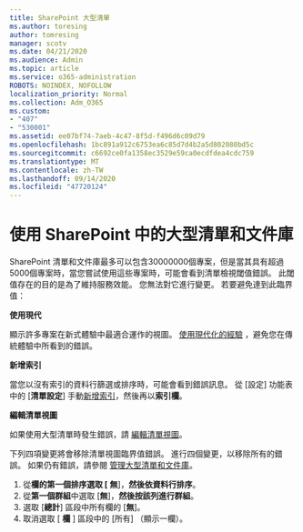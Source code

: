```yaml
---
title: SharePoint 大型清單
ms.author: toresing
author: tomresing
manager: scotv
ms.date: 04/21/2020
ms.audience: Admin
ms.topic: article
ms.service: o365-administration
ROBOTS: NOINDEX, NOFOLLOW
localization_priority: Normal
ms.collection: Adm_O365
ms.custom:
- "407"
- "530001"
ms.assetid: ee07bf74-7aeb-4c47-8f5d-f496d6c09d79
ms.openlocfilehash: 1bc891a912c6753ea6c85d7d4b2a5d802080bd5c
ms.sourcegitcommit: c6692ce0fa1358ec3529e59ca0ecdfdea4cdc759
ms.translationtype: MT
ms.contentlocale: zh-TW
ms.lasthandoff: 09/14/2020
ms.locfileid: "47720124"
---
```

# <a name="work-with-large-lists-and-libraries-in-sharepoint"></a>使用 SharePoint 中的大型清單和文件庫

SharePoint 清單和文件庫最多可以包含30000000個專案，但是當其具有超過5000個專案時，當您嘗試使用這些專案時，可能會看到清單檢視閾值錯誤。 此閾值存在的目的是為了維持服務效能。 您無法對它進行變更。 若要避免達到此臨界值：

**使用現代**

顯示許多專案在新式體驗中最適合運作的視圖。 [使用現代化的經驗](https://support.office.com/article/66dac24b-4177-4775-bf50-3d267318caa9) ，避免您在傳統體驗中所看到的錯誤。

**新增索引**

當您以沒有索引的資料行篩選或排序時，可能會看到錯誤訊息。 從 [設定] 功能表中的 [**清單設定**] 手動[新增索引](https://support.office.com/article/f3f00554-b7dc-44d1-a2ed-d477eac463b0)，然後再以**索引欄**。

**編輯清單視圖**

如果使用大型清單時發生錯誤，請 [編輯清單視圖](https://support.office.com/article/15916903-e79a-423f-b4e2-02d37e1ff372)。

下列四項變更將會移除清單視圖臨界值錯誤。 進行四個變更，以移除所有的錯誤。 如果仍有錯誤，請參閱 [管理大型清單和文件庫](https://support.office.com/article/B8588DAE-9387-48C2-9248-C24122F07C59)。

1. 從**欄的第一個排序選取 [** **無**]，**然後依資料行排序**。
2. 從**第一個群組**中選取 [**無**]，**然後按該列進行群組**。
3. 選取 [**總計**] 區段中所有欄的 [**無**]。
4. 取消選取 [ **欄** ] 區段中的 [所有] （顯示一欄）。

